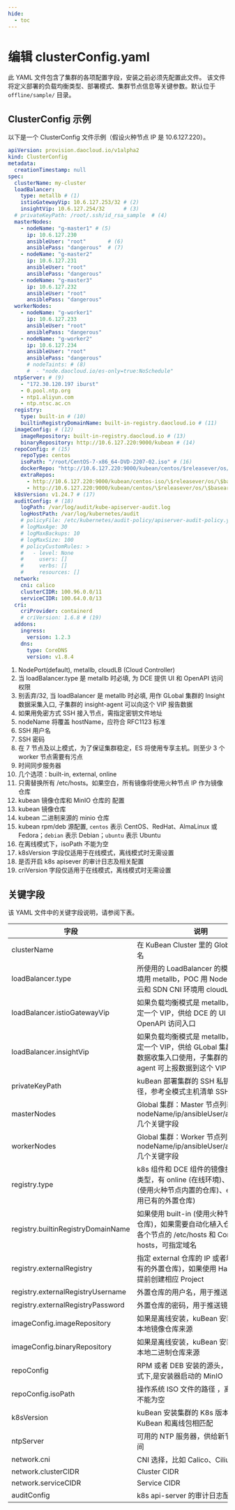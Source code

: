 ```yaml
---
hide:
  - toc
---
```


# 编辑 clusterConfig.yaml

此 YAML 文件包含了集群的各项配置字段，安装之前必须先配置此文件。
该文件将定义部署的负载均衡类型、部署模式、集群节点信息等关键参数。默认位于 `offline/sample/` 目录。

## ClusterConfig 示例

以下是一个 ClusterConfig 文件示例（假设火种节点 IP 是 10.6.127.220）。

```yaml title="clusterConfig.yaml"
apiVersion: provision.daocloud.io/v1alpha2
kind: ClusterConfig
metadata:
  creationTimestamp: null
spec:
  clusterName: my-cluster
  loadBalancer:
    type: metallb # (1)
    istioGatewayVip: 10.6.127.253/32 # (2)
    insightVip: 10.6.127.254/32      # (3) 
  # privateKeyPath: /root/.ssh/id_rsa_sample  # (4)
  masterNodes:
    - nodeName: "g-master1" # (5)
      ip: 10.6.127.230
      ansibleUser: "root"       # (6)
      ansiblePass: "dangerous"  # (7)
    - nodeName: "g-master2"
      ip: 10.6.127.231
      ansibleUser: "root"
      ansiblePass: "dangerous"
    - nodeName: "g-master3"
      ip: 10.6.127.232
      ansibleUser: "root"
      ansiblePass: "dangerous"
  workerNodes:
    - nodeName: "g-worker1"
      ip: 10.6.127.233
      ansibleUser: "root"
      ansiblePass: "dangerous"
    - nodeName: "g-worker2"
      ip: 10.6.127.234
      ansibleUser: "root"
      ansiblePass: "dangerous"
      # nodeTaints: # (8)
      #  - "node.daocloud.io/es-only=true:NoSchedule"
  ntpServer: # (9)
    - "172.30.120.197 iburst"
    - 0.pool.ntp.org
    - ntp1.aliyun.com
    - ntp.ntsc.ac.cn
  registry:
    type: built-in # (10)
    builtinRegistryDomainName: built-in-registry.daocloud.io # (11)
  imageConfig: # (12)
    imageRepository: built-in-registry.daocloud.io # (13)
    binaryRepository: http://10.6.127.220:9000/kubean # (14)
  repoConfig: # (15)
    repoType: centos
    isoPath: "/root/CentOS-7-x86_64-DVD-2207-02.iso" # (16)
    dockerRepo: "http://10.6.127.220:9000/kubean/centos/$releasever/os/$basearch"
    extraRepos:
      - http://10.6.127.220:9000/kubean/centos-iso/\$releasever/os/\$basearch
      - http://10.6.127.220:9000/kubean/centos/\$releasever/os/\$basearch
  k8sVersion: v1.24.7 # (17)
  auditConfig: # (18)
    logPath: /var/log/audit/kube-apiserver-audit.log
    logHostPath: /var/log/kubernetes/audit
    # policyFile: /etc/kubernetes/audit-policy/apiserver-audit-policy.yaml
    # logMaxAge: 30
    # logMaxBackups: 10
    # logMaxSize: 100
    # policyCustomRules: >
    #   - level: None
    #     users: []
    #     verbs: []
    #     resources: []
  network:
    cni: calico
    clusterCIDR: 100.96.0.0/11
    serviceCIDR: 100.64.0.0/13
  cri:
    criProvider: containerd
    # criVersion: 1.6.8 # (19)
  addons:
    ingress:
      version: 1.2.3
    dns:
      type: CoreDNS
      version: v1.8.4
```

1. NodePort(default), metallb, cloudLB (Cloud Controller)
2. 当 loadBalancer.type 是 metallb 时必填, 为 DCE 提供 UI 和 OpenAPI 访问权限
3. 别丢弃/32, 当 loadBalancer 是 metallb 时必填, 用作 GLobal 集群的 Insight 数据采集入口, 子集群的 insight-agent 可以向这个 VIP 报告数据
4. 如果用免密方式 SSH 接入节点，需指定密钥文件地址
5. nodeName 将覆盖 hostName，应符合 RFC1123 标准
6. SSH 用户名
7. SSH 密码
8. 在 7 节点及以上模式，为了保证集群稳定，ES 将使用专享主机。则至少 3 个 worker 节点需要有污点
9. 时间同步服务器
10. 几个选项：built-in, external, online
11. 只需替换所有 /etc/hosts。如果空白，所有镜像将使用火种节点 IP 作为镜像仓库
12. kubean 镜像仓库和 MinIO 仓库的 配置
13. kubean 镜像仓库
14. kubean 二进制来源的 minio 仓库
15. kubean rpm/deb 源配置, `centos` 表示 CentOS、RedHat、AlmaLinux 或 Fedora；`debian` 表示 Debian；`ubuntu` 表示 Ubuntu
16. 在离线模式下，isoPath 不能为空
17. k8sVersion 字段仅适用于在线模式，离线模式时无需设置
18. 是否开启 k8s apisever 的审计日志及相关配置
19. criVersion 字段仅适用于在线模式，离线模式时无需设置

## 关键字段

该 YAML 文件中的关键字段说明，请参阅下表。

| 字段                     | 说明                                  | 默认值               |
| ----------------------- | ------------------------------------ | ------------------- |
| clusterName                        | 在 KuBean Cluster 里的 Global 集群命名                                                                    | - |
| loadBalancer.type                  | 所使用的 LoadBalancer 的模式，物理环境用 metallb，POC 用 NodePort，公有云和 SDN CNI 环境用 cloudLB   | NodePort (default)、metallb、cloudLB (Cloud Controller) |
| loadBalancer.istioGatewayVip       | 如果负载均衡模式是 metallb，则需要指定一个 VIP，供给 DCE 的 UI 界面和 OpenAPI 访问入口                   | -     |
| loadBalancer.insightVip            | 如果负载均衡模式是 metallb，则需要指定一个 VIP，供给 GLobal 集群的 insight 数据收集入口使用，子集群的 insight-agent 可上报数据到这个 VIP | -     |
| privateKeyPath                     | kuBean 部署集群的 SSH 私钥文件路径，参考全模式主机清单 SSH 连接设置                            | -     |
| masterNodes                        | Global 集群：Master 节点列表，包括 nodeName/ip/ansibleUser/ansiblePass 几个关键字段                        | -     |
| workerNodes                        | Global 集群：Worker 节点列表，包括 nodeName/ip/ansibleUser/ansiblePass 几个关键字段                           | -     |
| registry.type                      | k8s 组件和 DCE 组件的镜像拉取仓库的类型，有 online (在线环境)、built-in (使用火种节点内置的仓库)、external (使用已有的外置仓库)     | online     |
| registry.builtinRegistryDomainName | 如果使用 built-in (使用火种节点内置的仓库)，如果需要自动化植入仓库域名到各个节点的 /etc/hosts 和 CoreDNS 的 hosts，可指定域名            | -     |
| registry.externalRegistry          | 指定 external 仓库的 IP 或者域名(使用已有的外置仓库)，如果使用 Harbor，需要提前创建相应 Project                                          | -     |
| registry.externalRegistryUsername  | 外置仓库的用户名，用于推送镜像                                             | -     |
| registry.externalRegistryPassword  | 外置仓库的密码，用于推送镜像                                                    | -     |
| imageConfig.imageRepository        | 如果是离线安装，kuBean 安装集群时的本地镜像仓库来源                                | -     |
| imageConfig.binaryRepository       | 如果是离线安装，kuBean 安装集群时的本地二进制仓库来源                                  | https://files.m.daocloud.io                             |
| repoConfig                         | RPM 或者 DEB 安装的源头，如果离线模式下,是安装器启动的 MinIO                             | -     |
| repoConfig.isoPath                 | 操作系统 ISO 文件的路径 ，离线模式下不能为空                                          | -     |
| k8sVersion                         | kuBean 安装集群的 K8s 版本必须跟 KuBean 和离线包相匹配                           | -     |
| ntpServer                          | 可用的 NTP 服务器，供给新节点同步时间                                           | -     |
| network.cni                        | CNI 选择，比如 Calico、Cilium                                                | calico                                                  |
| network.clusterCIDR                | Cluster CIDR                                                            | -     |
| network.serviceCIDR                | Service CIDR                                                              | -     |
| auditConfig                        | k8s api-server 的审计日志配置                                                    | 默认关闭                       |
